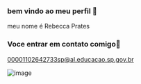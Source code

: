 ### bem vindo ao meu perfil 👋

meu nome é Rebecca Prates

### Voce entrar em contato comigo📧
00001102642733sp@al.educacao.sp.gov.br


![]()![image](https://github.com/becca032/becca032/assets/170945420/818bc894-764a-4d40-b448-1992e60e85dc)


